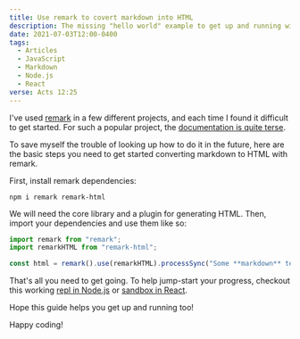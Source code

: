 ```yaml
---
title: Use remark to covert markdown into HTML
description: The missing "hello world" example to get up and running with remark
date: 2021-07-03T12:00-0400
tags:
  - Articles
  - JavaScript
  - Markdown
  - Node.js
  - React
verse: Acts 12:25
---
```


I've used [remark](https://npm.im/remark) in a few different projects, and each
time I found it difficult to get started. For such a popular project, the
[documentation is quite terse](https://remark.js.org/).

To save myself the trouble of looking up how to do it in the future, here are
the basic steps you need to get started converting markdown to HTML with remark.

First, install remark dependencies:

```
npm i remark remark-html
```

We will need the core library and a plugin for generating HTML. Then, import
your dependencies and use them like so:

```js
import remark from "remark";
import remarkHTML from "remark-html";

const html = remark().use(remarkHTML).processSync("Some **markdown** text");
```

That's all you need to get going. To help jump-start your progress, checkout
this working
[repl in Node.js](https://replit.com/@SeanMcP/remark-example#index.js) or
[sandbox in React](https://codesandbox.io/s/react-remark-example-kofy0).

Hope this guide helps you get up and running too!

Happy coding!
